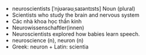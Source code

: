 - neuroscientists [ˈnjʊərəʊˌsaɪəntɪsts] Noun (plural)  
- Scientists who study the brain and nervous system  
- Các nhà khoa học thần kinh  
- Neurowissenschaftler(innen)  
- Neuroscientists explored how babies learn speech.  
- neuroscience (n), neuron (n)  
- Greek: neuron + Latin: scientia